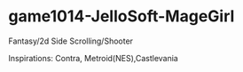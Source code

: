 # game1014-JelloSoft-MageGirl
Fantasy/2d Side Scrolling/Shooter


Inspirations: Contra, Metroid(NES),Castlevania
